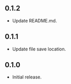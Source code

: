 ## 0.1.2

- Update README.md.

## 0.1.1

- Update file save location.

## 0.1.0

- Initial release.

